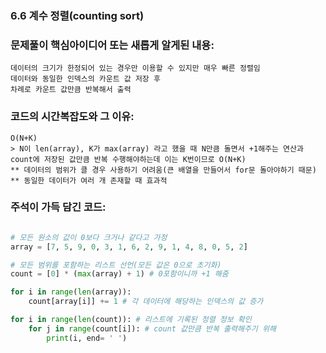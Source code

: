 ### 6.6 계수 정렬(counting sort)

### 문제풀이 핵심아이디어 또는 새롭게 알게된 내용: 
    데이터의 크기가 한정되어 있는 경우만 이용할 수 있지만 매우 빠른 정렬임 
    데이터와 동일한 인덱스의 카운트 값 저장 후
    차례로 카운트 값만큼 반복해서 출력

            
### 코드의 시간복잡도와 그 이유:    
    O(N+K)
    > N이 len(array), K가 max(array) 라고 했을 때 N만큼 돌면서 +1해주는 연산과 count에 저장된 값만큼 반복 수행해야하는데 이는 K번이므로 O(N+K)
    ** 데이터의 범위가 클 경우 사용하기 어려움(큰 배열을 만들어서 for문 돌아야하기 때문)
    ** 동일한 데이터가 여러 개 존재할 때 효과적

### 주석이 가득 담긴 코드:
```python

# 모든 원소의 값이 0보다 크거나 같다고 가정
array = [7, 5, 9, 0, 3, 1, 6, 2, 9, 1, 4, 8, 0, 5, 2]

# 모든 범위를 포함하는 리스트 선언(모든 값은 0으로 초기화)
count = [0] * (max(array) + 1) # 0포함이니까 +1 해줌

for i in range(len(array)):
    count[array[i]] += 1 # 각 데이터에 해당하는 인덱스의 값 증가

for i in range(len(count)): # 리스트에 기록된 정렬 정보 확인
    for j in range(count[i]): # count 값만큼 반복 출력해주기 위해
        print(i, end= ' ') 

```
